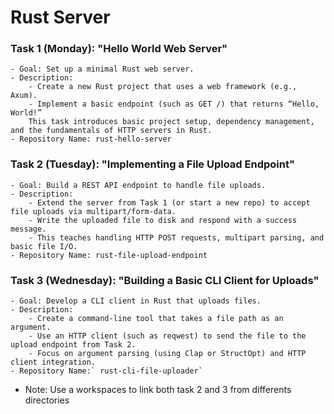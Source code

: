 # Rust Server

### Task 1 (Monday): "Hello World Web Server"

    - Goal: Set up a minimal Rust web server.
    - Description:
        - Create a new Rust project that uses a web framework (e.g., Axum).
        - Implement a basic endpoint (such as GET /) that returns “Hello, World!”
        This task introduces basic project setup, dependency management, and the fundamentals of HTTP servers in Rust.
    - Repository Name: rust-hello-server

### Task 2 (Tuesday): "Implementing a File Upload Endpoint"

    - Goal: Build a REST API endpoint to handle file uploads.
    - Description:
        - Extend the server from Task 1 (or start a new repo) to accept file uploads via multipart/form-data.
        - Write the uploaded file to disk and respond with a success message.
        - This teaches handling HTTP POST requests, multipart parsing, and basic file I/O.
    - Repository Name: rust-file-upload-endpoint
  
### Task 3 (Wednesday): "Building a Basic CLI Client for Uploads"

    - Goal: Develop a CLI client in Rust that uploads files.
    - Description:
        - Create a command-line tool that takes a file path as an argument.
        - Use an HTTP client (such as reqwest) to send the file to the upload endpoint from Task 2.
        - Focus on argument parsing (using Clap or StructOpt) and HTTP client integration.
    - Repository Name:` rust-cli-file-uploader`

- Note:  Use a workspaces to link both task 2 and 3 from differents directories